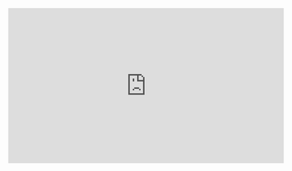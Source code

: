 <iframe src="https://voe.sx/e/bptkfnncuqbw" width="560" height="315" scrolling="no" frameborder="0" allowfullscreen></iframe>
